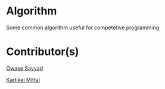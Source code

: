 
# Algorithm

Some common algorithm useful for competetive programming

# Contributor(s)

[Owase Sayyad](https://github.com/owais30)

[Kartikei Mittal](https://github.com/Kartikei-12)
